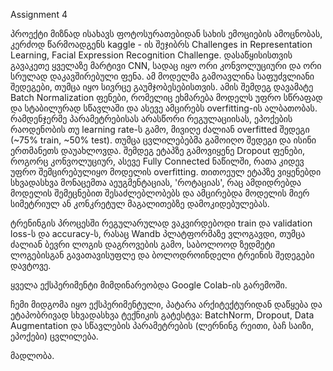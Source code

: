 Assignment 4

პროექტი მიზნად ისახავს ფოტოსურათებიდან სახის ემოციების ამოცნობას, კერძოდ წარმოადგენს kaggle - ის შეჯიბრს Challenges in Representation Learning, Facial Expression Recognition Challenge.
დასაწყისისთვის გავაკეთე ყველაზე მარტივი CNN, სადაც იყო ორი კონვოლუციური და ორი სრულად დაკავშირებული ფენა. ამ მოდელმა გამოავლინა საფუძვლიანი შედეგები, თუმცა იყო სივრცე გაუმჯობესებისთვის. ამის შემდეგ დავამატე Batch Normalization ფენები, რომელიც ეხმარება მოდელს უფრო სწრაფად და სტაბილურად სწავლაში და ასევე ამცირებს overfitting-ის ალბათობას. 
რამდენჯერმე პარამეტრებისას არასწორი რეგულაციისას, ეპოქების რაოდენობის თუ learning rate-ს გამო, მივიღე ძალიან overfitted შედეგი (~75% train, ~50% test). თუმცა ცვლილებებმა გამოიღო შედეგი და ისინი ერთმანეთს დაუახლოვდა. შემდეგ ეტაპზე გამოვიყენე Dropout ფენები, როგორც კონვოლუციურ, ასევე Fully Connected ნაწილში, რათა კიდევ უფრო შემცირებულიყო მოდელის overfitting. თითოეულ ეტაპზე ვიყენებდი სხვადასხვა მონაცემთა აეუგმენტაციას, 'როტაციას', რაც ამდიდრებდა მოდელის შემეცნებით შესაძლებლობებს და ამცირებდა მოდელის მიერ სიმეტრიულ ან კონკრეტულ მაგალითებზე დამოკიდებულებას.

ტრენინგის პროცესში რეგულარულად ვაკვირდებოდი train და validation loss-ს და accuracy-ს, რასაც Wandb პლატფორმაზე ვლოგავდი, თუმცა ძალიან ბევრი ლოგის დაგროვების გამო, საბოლოოდ ზედმეტი ლოგებისგან გავათავისუფლე და ბოლოდროინდელი ტრეინის შედეგები დავტოვე. 

ყველა ექსპერიმენტი მიმდინარეობდა Google Colab-ის გარემოში.

ჩემი მიდგომა იყო ექსპერიმენტული, პატარა არქიტექტურიდან დაწყება და ეტაპობრივად სხვადასხვა ტექნიკის გატესტვა: BatchNorm, Dropout, Data Augmentation და სწავლების პარამეტრების (ლერნინგ რეითი, ბაჩ საიზი, ეპოქები) ცვლილება.

მადლობა.
